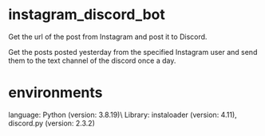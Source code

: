 # instagram_discord_bot
Get the url of the post from Instagram and post it to Discord.

Get the posts posted yesterday from the specified Instagram user and send them to the text channel of the discord once a day.

# environments
language: Python (version: 3.8.19)\\
Library: instaloader (version: 4.11), discord.py (version: 2.3.2)
